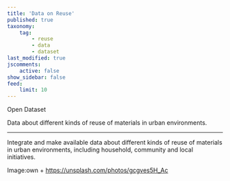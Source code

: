 ```yaml
---
title: 'Data on Reuse'
published: true
taxonomy:
    tag:
        - reuse
        - data
        - dataset
last_modified: true
jscomments:
    active: false
show_sidebar: false
feed:
    limit: 10
---
```


Open Dataset

Data about different kinds of reuse of materials in urban environments.


---

Integrate and make available  data about different kinds of reuse of materials in urban environments, including household, community and local initiatives.

Image:own + https://unsplash.com/photos/gcgves5H_Ac

